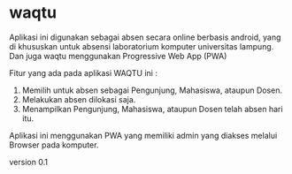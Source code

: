 # waqtu
Aplikasi ini digunakan sebagai absen secara online berbasis android, yang di khususkan untuk absensi laboratorium komputer universitas lampung. Dan juga waqtu menggunakan Progressive Web App (PWA)

Fitur yang ada pada aplikasi WAQTU ini :  
  1. Memilih untuk absen sebagai Pengunjung, Mahasiswa, ataupun Dosen.
  2. Melakukan absen dilokasi saja.
  3. Menampilkan Pengunjung, Mahasiswa, ataupun Dosen telah absen hari itu.

Aplikasi ini menggunakan PWA yang memiliki admin yang diakses melalui Browser pada komputer.

version 0.1
